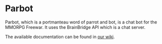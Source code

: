 # Parbot
 Parbot, which is a portmanteau word of parrot and bot, is a chat bot for the MMORPG Freewar. It uses the BrainBridge API which is a chat server. 

The available documentation can be found in [our wiki](https://github.com/ZabuzaW/Parbot/wiki).
